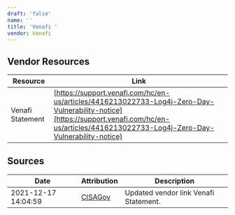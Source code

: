```yaml
---
draft: 'false'
name: ''
title: 'Venafi '
vendor: Venafi
---
```


## Vendor Resources
| Resource | Link |
| --- | --- |
| Venafi Statement | [https://support.venafi.com/hc/en-us/articles/4416213022733-Log4j-Zero-Day-Vulnerability-notice](https://support.venafi.com/hc/en-us/articles/4416213022733-Log4j-Zero-Day-Vulnerability-notice) |



## Sources
| Date | Attribution | Description |
| --- | --- | --- |
| 2021-12-17 14:04:59 | [CISAGov](https://raw.githubusercontent.com/cisagov/log4j-affected-db/develop/README.md) | Updated vendor link Venafi Statement.  |
